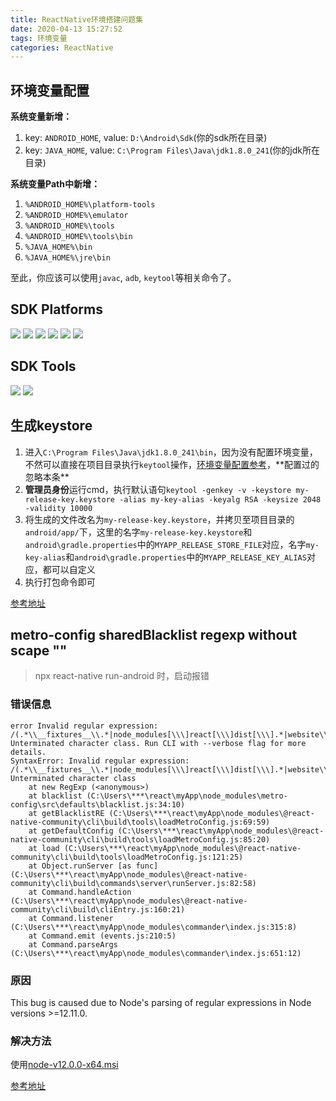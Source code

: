 ```yaml
---
title: ReactNative环境搭建问题集
date: 2020-04-13 15:27:52
tags: 环境变量
categories: ReactNative
---
```


## 环境变量配置

**系统变量新增：**

1. key: `ANDROID_HOME`, value: `D:\Android\Sdk`(你的sdk所在目录)
2. key: `JAVA_HOME`, value: `C:\Program Files\Java\jdk1.8.0_241`(你的jdk所在目录)

**系统变量Path中新增：**

1. `%ANDROID_HOME%\platform-tools`
2. `%ANDROID_HOME%\emulator`
3. `%ANDROID_HOME%\tools`
4. `%ANDROID_HOME%\tools\bin`
5. `%JAVA_HOME%\bin`
6. `%JAVA_HOME%\jre\bin`

至此，你应该可以使用`javac`, `adb`, `keytool`等相关命令了。

<!-- more -->

## SDK Platforms

![](https://frank-database.oss-cn-hangzhou.aliyuncs.com/img/2020-04-15-10-06-51.png)
![](https://frank-database.oss-cn-hangzhou.aliyuncs.com/img/2020-04-15-10-07-49.png)
![](https://frank-database.oss-cn-hangzhou.aliyuncs.com/img/2020-04-15-10-08-11.png)
![](https://frank-database.oss-cn-hangzhou.aliyuncs.com/img/2020-04-15-10-08-46.png)
![](https://frank-database.oss-cn-hangzhou.aliyuncs.com/img/2020-04-15-10-09-07.png)
![](https://frank-database.oss-cn-hangzhou.aliyuncs.com/img/2020-04-15-10-09-20.png)

## SDK Tools

![](https://frank-database.oss-cn-hangzhou.aliyuncs.com/img/2020-04-15-10-10-08.png)
![](https://frank-database.oss-cn-hangzhou.aliyuncs.com/img/2020-04-15-10-11-01.png)

## 生成keystore

1. 进入`C:\Program Files\Java\jdk1.8.0_241\bin`，因为没有配置环境变量，不然可以直接在项目目录执行`keytool`操作，[环境变量配置参考]([http://pushishuang.top/2020/04/13/ReactNative%E7%8E%AF%E5%A2%83%E6%90%AD%E5%BB%BA%E9%97%AE%E9%A2%98%E9%9B%86/](http://pushishuang.top/2020/04/13/ReactNative环境搭建问题集/))，**配置过的忽略本条**
2. **管理员身份**运行cmd，执行默认语句`keytool -genkey -v -keystore my-release-key.keystore -alias my-key-alias -keyalg RSA -keysize 2048 -validity 10000`
3. 将生成的文件改名为`my-release-key.keystore`，并拷贝至项目目录的`android/app/`下，这里的名字`my-release-key.keystore`和`android\gradle.properties`中的`MYAPP_RELEASE_STORE_FILE`对应，名字`my-key-alias`和`android\gradle.properties`中的`MYAPP_RELEASE_KEY_ALIAS`对应，都可以自定义
4. 执行打包命令即可

[参考地址](https://reactnative.dev/docs/signed-apk-android#generating-an-upload-key)

## metro-config sharedBlacklist regexp without scape "\"

> npx react-native run-android 时，启动报错

### 错误信息

```
error Invalid regular expression: /(.*\\__fixtures__\\.*|node_modules[\\\]react[\\\]dist[\\\].*|website\\node_modules\\.*|heapCapture\\bundle\.js|.*\\__tests__\\.*)$/: Unterminated character class. Run CLI with --verbose flag for more details.
SyntaxError: Invalid regular expression: /(.*\\__fixtures__\\.*|node_modules[\\\]react[\\\]dist[\\\].*|website\\node_modules\\.*|heapCapture\\bundle\.js|.*\\__tests__\\.*)$/: Unterminated character class
    at new RegExp (<anonymous>)
    at blacklist (C:\Users\***\react\myApp\node_modules\metro-config\src\defaults\blacklist.js:34:10)
    at getBlacklistRE (C:\Users\***\react\myApp\node_modules\@react-native-community\cli\build\tools\loadMetroConfig.js:69:59)
    at getDefaultConfig (C:\Users\***\react\myApp\node_modules\@react-native-community\cli\build\tools\loadMetroConfig.js:85:20)
    at load (C:\Users\***\react\myApp\node_modules\@react-native-community\cli\build\tools\loadMetroConfig.js:121:25)
    at Object.runServer [as func] (C:\Users\***\react\myApp\node_modules\@react-native-community\cli\build\commands\server\runServer.js:82:58)
    at Command.handleAction (C:\Users\***\react\myApp\node_modules\@react-native-community\cli\build\cliEntry.js:160:21)
    at Command.listener (C:\Users\***\react\myApp\node_modules\commander\index.js:315:8)
    at Command.emit (events.js:210:5)
    at Command.parseArgs (C:\Users\***\react\myApp\node_modules\commander\index.js:651:12)
```

### 原因

This bug is caused due to Node's parsing of regular expressions in Node versions >=12.11.0.

### 解决方法

使用[node-v12.0.0-x64.msi](https://npm.taobao.org/mirrors/node/v12.0.0/node-v12.0.0-x64.msi)

[参考地址](https://github.com/facebook/metro/issues/453)
